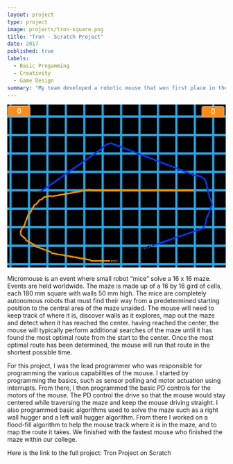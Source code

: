 ```yaml
---
layout: project
type: project
image: projects/tron-square.png
title: "Tron - Scratch Project"
date: 2017
published: true
labels:
  - Basic Progamming
  - Creativity
  - Game Design
summary: "My team developed a robotic mouse that won first place in the 2015 UH Micromouse competition."
---
```


<img width="600px" src="https://github.com/AdrielWhite/AdrielWhite.github.io/blob/main/img/Screenshot%202024-01-18%20165234.png?raw=true" class="img-thumbnail" >


Micromouse is an event where small robot “mice” solve a 16 x 16 maze.  Events are held worldwide.  The maze is made up of a 16 by 16 gird of cells, each 180 mm square with walls 50 mm high.  The mice are completely autonomous robots that must find their way from a predetermined starting position to the central area of the maze unaided.  The mouse will need to keep track of where it is, discover walls as it explores, map out the maze and detect when it has reached the center.  having reached the center, the mouse will typically perform additional searches of the maze until it has found the most optimal route from the start to the center.  Once the most optimal route has been determined, the mouse will run that route in the shortest possible time.

For this project, I was the lead programmer who was responsible for programming the various capabilities of the mouse.  I started by programming the basics, such as sensor polling and motor actuation using interrupts.  From there, I then programmed the basic PD controls for the motors of the mouse.  The PD control the drive so that the mouse would stay centered while traversing the maze and keep the mouse driving straight.  I also programmed basic algorithms used to solve the maze such as a right wall hugger and a left wall hugger algorithm.  From there I worked on a flood-fill algorithm to help the mouse track where it is in the maze, and to map the route it takes.  We finished with the fastest mouse who finished the maze within our college.

Here is the link to the full project:
<a src="https://scratch.mit.edu/projects/153689901/">Tron Project on Scratch</a>

